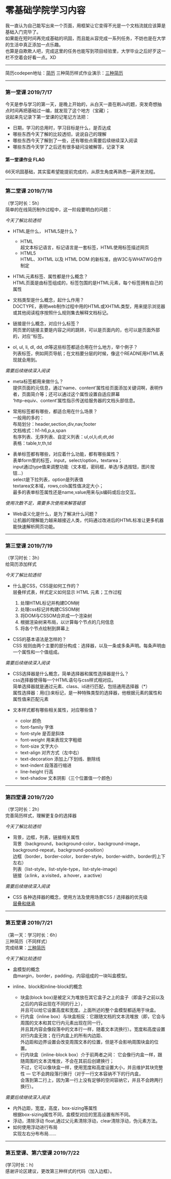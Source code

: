 # 零基础学院学习内容 
我一直认为自己能写出来一个页面，用框架让它变得不光是一个文档流就应该算是基础入门完毕了。 <br>
如果能在短时间再完成基础的巩固，而且能从容完成一系列任务，不妨也是在大学的生活中真正添加一点乐趣。 <br>
也算是自欺欺人吧，完成这里的任务也能写到项目经验里，大学毕业之后好歹这一栏不空着会好看一点。XD
***
简历codepen地址：[简历](https://codepen.io/philtiger/pen/eqYYZZ)
三种简历样式作业演示：[三种简历](https://philtiger.github.io/Baidu_webcollege_student-demo/three_style/resume.html)
***
### 第一堂课 2019/7/17
今天是参与学习的第一天，是晚上开始的，从白天一直在刷Js的题，突发奇想抽点时间再把基础过一编，就发现了这个地方（宝藏）；<br>
说起来先记录下第一堂课的记笔记方法把：
* 日期，学习的总用时，学习目标是什么，是否达成
* 哪些东西今天了解的比较透彻，说说自己的理解
* 哪些东西今天了解到了一些，还有哪些点需要后续继续深入阅读
* 哪些东西今天学了之后还有很多疑问没被解答，记录下来
#### 第一堂课作业 FLAG
66天巩固基础，其实蛮希望能提前完成的，从原生角度再熟悉一遍开发流程。
***
### 第二堂课 2019/7/18
  （学习时长：5h）<br>
简单的在线简历制作过程中，这一阶段要明白的问题：<br>

*今天了解比较透彻*

* HTML是什么， HTML5是什么？
  * HTML <br>
    超文本标记语言，标记语言是一套标签，HTML使用标签描述网页
  * HTML5 <br>
    HTML、XHTML 以及 HTML DOM 的新标准，由W3C与WHATWG合作制定
    
* HTML元素标签、属性都是什么概念？ <br>
  HTML页面是由标签组成的，标签包围的是HTML元素，每个标签拥有自己的属性
  
* 文档类型是什么概念，起什么作用？ <br>
  DOCTYPE，表明web制作过程中用的HTML或XHTML类型，用来提示浏览器或其他阅读程序按照什么规则集去解释文档标记。
  
* 链接是什么概念，对应什么标签？ <br>
  网页里的链接主要是内容之间的跳转，可以是页面内的，也可以是页面外部的，对应‘<a>’标签。
 
* ol, ul, li, dl, dd, dt等这些标签都适合用在什么地方，举个例子？ <br>
  列表标签，例如网页导航；在文档要分层的时候，像这个READNE用HTML表现就会用到。
  
*需要后续继续深入阅读*

* meta标签都用来做什么？ <br>
  提供页面的元信息，通过‘name、content’属性给页面添加关键词啊，表明作者，页面简介等；还可以通过这个属性设置自适应屏幕<br>
  ‘http-equiv、content’属性指示传送给服务器的文档头部信息。
  
* 常用标签都有哪些，都适合用在什么场景？ <br>
  一般用的多的： <br>
  布局划分：header,section,div,nav,footer <br>
  文档格式：h1-h6,p,a,span <br>
  有序列表、无序列表、自定义列表：ul,ol,li,dl,dt,dd <br>
  表格：table,tr,th,td 
  
* 表单标签都有哪些，对应着什么功能，都有哪些属性？ <br>
  表单form里的标签，input，select/option，textarea； <br>
  input通过type值来调整功能（文本框，密码框，单选/多选按钮，图片按钮...）<br>
  select是下拉列表，option是列表值 <br>
  textarea文本域，rows,cols属性值决定大小；<br>
  最多的表单标签属性还是name,value用来与js编码或后台交互。
  
*使用次数不足，需要多次使用来解答疑惑*  
* Web语义化是什么，是为了解决什么问题？ <br>
  让机器的理解能力越来越接近人类，代码通过改进后的HTML标准让更多机器能快速解析网页功能。
***
### 第三堂课 2019/7/19
  （学习时长：3h）<br>
给简历添加样式<br>

*今天了解比较透彻*

* 什么是CSS，CSS是如何工作的？ <br>
  层叠样式表，样式定义如何显示 HTML 元素；工作过程<br>
  1. 处理HTML标记并构建DOM树
  2. 处理css标记并构建CSSOM树
  3. 将DOM与CSSOM合并成一个渲染树
  4. 根据渲染树来布局，以计算每个节点的几何信息
  5. 将各个节点绘制到屏幕上
  
* CSS的基本语法是怎样的？ <br>
  CSS 规则由两个主要的部分构成：选择器，以及一条或多条声明。每条声明由一个属性和一个值组成。
  
*需要后续继续深入阅读* 

* CSS选择器是什么概念，简单选择器和属性选择器是什么？ <br>
css选择器使得每一个HTML语句与css样式相对应。<br>
简单选择器就是通过元素、class、id进行匹配，包括通用选择器（\*）<br>
属性选择器：用(\[\])来标记，是一种特殊类型的选择器，他根据元素的属性和属性值来匹配元素

* 文本样式都有哪些相关属性，对应哪些值？ <br>
  * color  颜色
  * font-family  字体
  * font-style  是否是斜体
  * font-weight  用来表现文字粗细
  * font-size  文字大小
  * text-align  对齐方式（左中右）
  * text-decoration  添加上/下划线、删除线
  * text-indent  段落首行缩进
  * line-height  行高
  * text-shadow  文本阴影（三个位置值一个颜色）
***
### 第四堂课 2019/7/20
  （学习时长：2h）<br>
完善简历样式，理解更复杂的选择器 <br>
  
*今天了解比较透彻*
  
* 背景，边框，列表，链接相关属性 <br>
  背景（background，background-color，background-image，background-repeat，background-position）<br>
  边框（border，border-color，border-style，border-width，border的上下左右）<br>
  列表（list-style，list-style-type，list-style-image）<br>
  链接（a:link，a:visited，a:hover，a:active）<br>
  
*需要后续继续深入阅读* 
  
* CSS 各种选择器的概念，使用方法及使用场景CSS / 选择器的优先级<br>
[层叠和继承](https://developer.mozilla.org/zh-CN/docs/Learn/CSS/Introduction_to_CSS/Cascade_and_inheritance)
***
### 第五堂课 2019/7/21
  （第一天：学习时长：6h）<br>
三种简历（不同样式） <br>
完成结果：[三种简历](https://philtiger.github.io/Baidu_webcollege_student-demo/three_style/resume.html)
  
*今天了解比较透彻*
  
* 盒模型的概念 <br>
  由margin，border，padding，内容组成的一块叫盒模型。
  
* inline、block和inline-block的概念 <br>
  * 块盒(block box)是被定义为堆放在其它盒子之上的盒子（即盒子之前以及之后的内容出现在不同的行上），<br>
    并且可以给它设置高度和宽度。上面所述的整个盒模型都适用于块盒。
  * 行内盒（inline box）与块盒相反：它跟随文档的文本流堆放（即，它会与周围的文本和其它行内元素出现在同一行，<br>
    并且其内容会像段落中的文本行一样，随着文本流换行）。宽度和高度设置对行内盒无效；在行内盒上的所有内边距、<br>
    外边距和边界设置会改变周围文本的位置，但是不会影响周围块盒的位置。 
  * 行内块盒（inline-block box）介于前两者之间： 它会像行内盒一样，跟随周围的文本流堆放，不会在其前后创建换行；<br>
    不过，它可以像块盒一样，使用宽度和高度设置大小，并且维护其块完整性 — 它不会跨段落行换行（对于一行文本容纳不下的行内盒，<br>
    会落到第二行上，因为第一行上没有足够的空间容纳它，并且不会跨两行换行）。
    
*需要后续继续深入阅读*

* 内外边距，宽度，高度，box-sizing等属性 <br>
  根据box-sizing属性不同，盒模型对应的宽高设置有所不同。
* 浮动，清除浮动
  float,通过父元素清除浮动，clear清除浮动，伪元素方法。
* 如何使用浮动进行布局  
  实现左右分布布局……
***
### 第五堂课、第六堂课 2019/7/22
  (学习时长：h) <br>
感谢评论区建议，更改第三种样式的代码（加入边框）。